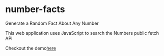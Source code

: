 # number-facts

Generate a Random Fact About Any Number

This web application uses JavaScript to search the Numbers public fetch API

Checkout the demo<a href="http://bobd.me/apps/number-facts/" target="_blank">here</a>
